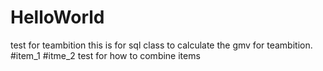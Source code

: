 # HelloWorld
test for teambition
this is for sql class to calculate the gmv for teambition.
#item_1
#itme_2
test for how to combine items
